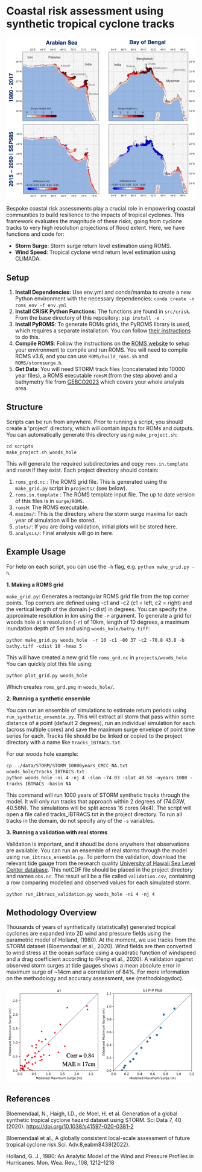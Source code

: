 # Coastal risk assessment using synthetic tropical cyclone tracks

<p align="center">
  <img src="https://github.com/WoodwellRisk/CRisk/blob/main/assets/crisk_ex.png" />
</p>

Bespoke coastal risk assessments play a crucial role in empowering coastal communities to build resilience to the impacts of tropical cyclones. This framework evaluates the magnitude of these risks, going from cyclone tracks to very high resolution projections of flood extent. Here, we have functions and code for:

* **Storm Surge**: Storm surge return level estimation using ROMS.
* **Wind Speed**: Tropical cyclone wind return level estimation using CLIMADA.

## Setup

1. **Install Dependencies:** Use env.yml and conda/mamba to create a new Python environment with the necessary dependencies: `conda create -n roms_env -f env.yml`
2. **Install CRISK Python Functions**: The functions are found in `src/crisk`. From the base directory of this repository: `pip install -e .`
3. **Install PyROMS**: To generate ROMs grids, the PyROMS library is used, which requires a separate installation. You can follow [their instructions](https://github.com/ESMG/pyroms) to do this.
4. **Compile ROMS**: Follow the instructions on the [ROMS website](https://www.myroms.org/) to setup your environment to compile and run ROMS. You will need to compile ROMS v3.6, and you can use `ROMS/build_roms.sh` and `ROMS/stormsurge.h`.
5. **Get Data**: You will need STORM track files (concatenated into 10000 year files), a ROMS executable `romsM` (from the step above) and a bathymetry file from [GEBCO2023](https://download.gebco.net/) which covers your whole analysis area.

## Structure

Scripts can be run from anywhere. Prior to running a script, you should create a 'project' directory, which will contain inputs for ROMs and outputs. You can automatically generate this directory using `make_project.sh`:

```
cd scripts
make_project.sh woods_hole
```

This will generate the required subdirectories and copy `roms.in.template` and `romsM` if they exist. Each project directory should contain:

1. `roms_grd.nc` : The ROMS grid file. This is generated using the `make_grid.py` script in `projects/` (see below).  
2. `roms.in.template` : The ROMS template input file. The up to date version of this files is in `surge/ROMS`.
3. `romsM`: The ROMS executable. 
4. `maxima/`: This is the directory where the storm surge maxima for each year of simulation will be stored.
5. `plots/`: If you are doing validation, initial plots will be stored here.
6. `analysis/`: Final analysis will go in here.

## Example Usage
For help on each script, you can use the `-h` flag, e.g. `python make_grid.py -h`.

**1. Making a ROMS grid**

`make_grid.py`: Generates a rectangular ROMS grid file from the top corner points. Top corners are defined using -c1 and -c2 (c1 = left, c2 = right) and the vertical length of the domain (-cdist) in degrees. You can specify the approximate resolution in km using the `-r` argument. To generate a grid for woods hole at a resolution (`-r`) of 10km, length of 10 degrees, a maximum inundation depth of 5m and using `woods_hole/bathy.tiff`:

```
python make_grid.py woods_hole  -r 10 -c1 -80 37 -c2 -70.8 43.8 -b bathy.tiff -cdist 10 -hmax 5
```

This will have created a new grid file `roms_grd.nc` in `projects/woods_hole`. You can quickly plot this file using:

```
python plot_grid.py woods_hole
```

Which creates `roms_grd.png` in `woods_hole/`. 

**2. Running a synthetic ensemble**

You can run an ensemble of simulations to estimate return periods using `run_synthetic_ensemble.py`. This will extract all storm that pass within some distance of a point (default 2 degrees), run an individual simulation for each (across multiple cores) and save the maximum surge envelope of point time series for each. Tracks file should be be linked or copied to the project directory with a name like `tracks_IBTRACS.txt`.

For our woods hole example:

```
cp ../data/STORM/STORM_10000years_CMCC_NA.txt woods_hole/tracks_IBTRACS.txt
python woods_hole -ni 4 -nj 4 -slon -74.03 -slat 40.58 -nyears 1000 -tracks IBTRACS -basin NA
```

This command will run 1000 years of STORM synthetic tracks through the model. It will only run tracks that approach within 2 degrees of (74.03W, 40.58N). The simulations will be split across 16 cores (4x4). The script will open a file called tracks_IBTRACS.txt in the project directory. To run all tracks in the domain, do not specify any of the `-s` variables.

**3. Running a validation with real storms**

Validation is important, and it shoudl be done anywhere that observations are available. You can run an ensemble of real storms through the model using `run_ibtracs_ensemble.py`. To perform the validation, download the relevant tide gauge from the research quality [University of Hawaii Sea Level Center database](https://uhslc.soest.hawaii.edu/network/). This netCDF file should be placed in the project directory and names `obs.nc`. The result will be a file called `validation.csv`, containing a row comparing modelled and observed values for each simulated storm.

```
python run_ibtracs_validation.py woods_hole -ni 4 -nj 4
```

## Methodology Overview

Thousands of years of synthetically (statistically) generated tropical cyclones are expanded into 2D wind and pressure fields using the parametric model of Holland, (1980). At the moment, we use tracks from the STORM dataset (Bloemendaal et al., 2020). Wind fields are then converted to wind stress at the ocean surface using a quadratic function of windspeed and a drag coefficient according to (Peng et al., 2020). A validation against observed storm surges at tide gauges shows a mean absolute error in maximum surge of ~14cm and a correlation of 84%. For more information on the methodology and accuracy assessment, see (methodologydoc).

<p align="center">
  <img src="https://github.com/WoodwellRisk/CRisk/blob/main/assets/git_val.png" />
</p>

## References
Bloemendaal, N., Haigh, I.D., de Moel, H. et al. Generation of a global synthetic tropical cyclone hazard dataset using STORM. Sci Data 7, 40 (2020). https://doi.org/10.1038/s41597-020-0381-2

Bloemendaal et al., A globally consistent local-scale assessment of future tropical cyclone risk.Sci. Adv.8,eabm8438(2022). 

Holland, G. J., 1980: An Analytic Model of the Wind and Pressure Profiles in Hurricanes. Mon. Wea. Rev., 108, 1212–1218


